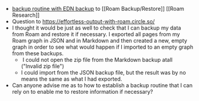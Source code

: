 - [backup routine with EDN backup](https://github.com/everruler12/roam2github) to [[Roam Backup/Restore]] [[Roam Research]]
- Question to https://effortless-output-with-roam.circle.so/
- I thought it would be just as well to check that I can backup my data from Roam and restore it if necessary. I exported all pages from my Roam graph in JSON and in Markdown and then created a new, empty graph in order to see what would happen if I imported to an empty graph from these backups.
    -  I could not open the zip file from the Markdown backup atall ("Invalid zip file")
    - I could import from the JSON backup file, but the result was by no means the same as what I had exported.
- Can anyone advise me as to how to establish a backup routine that I can rely on to enable me to restore information if necessary?
